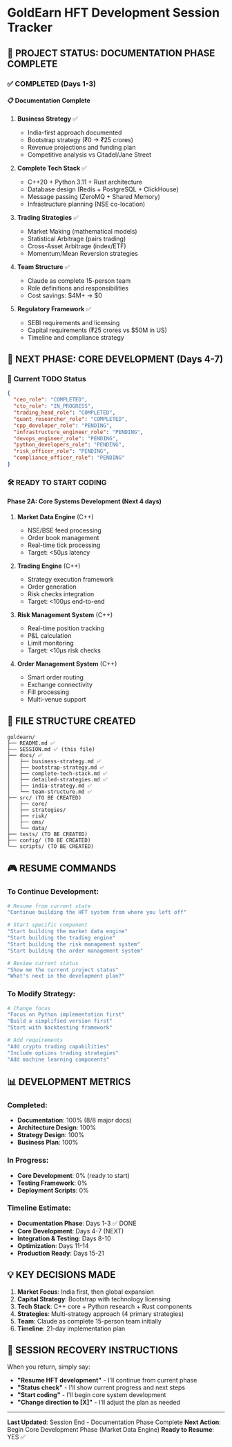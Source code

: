 # GoldEarn HFT Development Session Tracker

## 🎯 PROJECT STATUS: DOCUMENTATION PHASE COMPLETE

### ✅ COMPLETED (Days 1-3)

#### 📋 **Documentation Complete**
1. **Business Strategy** ✅
   - India-first approach documented
   - Bootstrap strategy (₹0 → ₹25 crores)
   - Revenue projections and funding plan
   - Competitive analysis vs Citadel/Jane Street

2. **Complete Tech Stack** ✅
   - C++20 + Python 3.11 + Rust architecture
   - Database design (Redis + PostgreSQL + ClickHouse)
   - Message passing (ZeroMQ + Shared Memory)
   - Infrastructure planning (NSE co-location)

3. **Trading Strategies** ✅
   - Market Making (mathematical models)
   - Statistical Arbitrage (pairs trading)
   - Cross-Asset Arbitrage (index/ETF)
   - Momentum/Mean Reversion strategies

4. **Team Structure** ✅
   - Claude as complete 15-person team
   - Role definitions and responsibilities
   - Cost savings: $4M+ → $0

5. **Regulatory Framework** ✅
   - SEBI requirements and licensing
   - Capital requirements (₹25 crores vs $50M in US)
   - Timeline and compliance strategy

## 🚀 NEXT PHASE: CORE DEVELOPMENT (Days 4-7)

### 📝 **Current TODO Status**
```json
{
  "ceo_role": "COMPLETED",
  "cto_role": "IN_PROGRESS", 
  "trading_head_role": "COMPLETED",
  "quant_researcher_role": "COMPLETED",
  "cpp_developer_role": "PENDING",
  "infrastructure_engineer_role": "PENDING",
  "devops_engineer_role": "PENDING", 
  "python_developers_role": "PENDING",
  "risk_officer_role": "PENDING",
  "compliance_officer_role": "PENDING"
}
```

### 🛠️ **READY TO START CODING**

#### **Phase 2A: Core Systems Development (Next 4 days)**
1. **Market Data Engine** (C++)
   - NSE/BSE feed processing
   - Order book management
   - Real-time tick processing
   - Target: <50μs latency

2. **Trading Engine** (C++)
   - Strategy execution framework
   - Order generation
   - Risk checks integration
   - Target: <100μs end-to-end

3. **Risk Management System** (C++)
   - Real-time position tracking
   - P&L calculation
   - Limit monitoring
   - Target: <10μs risk checks

4. **Order Management System** (C++)
   - Smart order routing
   - Exchange connectivity
   - Fill processing
   - Multi-venue support

## 📁 **FILE STRUCTURE CREATED**
```
goldearn/
├── README.md ✅
├── SESSION.md ✅ (this file)
├── docs/ ✅
│   ├── business-strategy.md ✅
│   ├── bootstrap-strategy.md ✅
│   ├── complete-tech-stack.md ✅
│   ├── detailed-strategies.md ✅
│   ├── india-strategy.md ✅
│   └── team-structure.md ✅
├── src/ (TO BE CREATED)
│   ├── core/
│   ├── strategies/
│   ├── risk/
│   ├── oms/
│   └── data/
├── tests/ (TO BE CREATED)
├── config/ (TO BE CREATED)
└── scripts/ (TO BE CREATED)
```

## 🎮 **RESUME COMMANDS**

### To Continue Development:
```bash
# Resume from current state
"Continue building the HFT system from where you left off"

# Start specific component
"Start building the market data engine"
"Start building the trading engine" 
"Start building the risk management system"
"Start building the order management system"

# Review current status
"Show me the current project status"
"What's next in the development plan?"
```

### To Modify Strategy:
```bash
# Change focus
"Focus on Python implementation first"
"Build a simplified version first"
"Start with backtesting framework"

# Add requirements
"Add crypto trading capabilities"
"Include options trading strategies"
"Add machine learning components"
```

## 📊 **DEVELOPMENT METRICS**

### Completed:
- **Documentation**: 100% (8/8 major docs)
- **Architecture Design**: 100%
- **Strategy Design**: 100%
- **Business Plan**: 100%

### In Progress:
- **Core Development**: 0% (ready to start)
- **Testing Framework**: 0%
- **Deployment Scripts**: 0%

### Timeline Estimate:
- **Documentation Phase**: Days 1-3 ✅ DONE
- **Core Development**: Days 4-7 (NEXT)
- **Integration & Testing**: Days 8-10
- **Optimization**: Days 11-14
- **Production Ready**: Days 15-21

## 💡 **KEY DECISIONS MADE**

1. **Market Focus**: India first, then global expansion
2. **Capital Strategy**: Bootstrap with technology licensing
3. **Tech Stack**: C++ core + Python research + Rust components
4. **Strategies**: Multi-strategy approach (4 primary strategies)
5. **Team**: Claude as complete 15-person team initially
6. **Timeline**: 21-day implementation plan

## 🔄 **SESSION RECOVERY INSTRUCTIONS**

When you return, simply say:
- **"Resume HFT development"** - I'll continue from current phase
- **"Status check"** - I'll show current progress and next steps
- **"Start coding"** - I'll begin core system development
- **"Change direction to [X]"** - I'll adjust the plan as needed

---

**Last Updated**: Session End - Documentation Phase Complete
**Next Action**: Begin Core Development Phase (Market Data Engine)
**Ready to Resume**: YES ✅